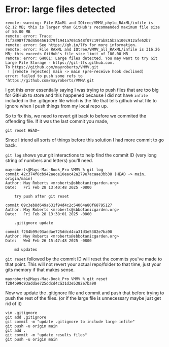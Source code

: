 # Error: large files detected

    remote: warning: File RAxML and IQtree/VMMV_phylo_RAxML/infile is 62.12 MB; this is larger than GitHub's recommended maximum file size of 50.00 MB
    remote: error: Trace: f1f28987f78d4504561d79f1941a7051548f07c197ab815b2a100c912afe52b7
    remote: error: See https://gh.io/lfs for more information.
    remote: error: File RAxML and IQtree/VMMV_all_RAxML/infile is 316.26 MB; this exceeds GitHub's file size limit of 100.00 MB
    remote: error: GH001: Large files detected. You may want to try Git Large File Storage - https://git-lfs.github.com.
    To https://github.com/mayroberts/VMMV.git
     ! [remote rejected] main -> main (pre-receive hook declined)
    error: failed to push some refs to 'https://github.com/mayroberts/VMMV.git

I got this error essentially saying I was trying to push files that are too big for GitHub to store and this happened because I did not have `infile` included in the .gitignore file which is the file that tells github what file to ignore when I push things from my local repo up.

So to fix this, we need to revert git back to before we commited the offending file. If it was the last commit you made, 
    
    git reset HEAD~

Since I triend all sorts of things before this solution I had more commit to go back. 

`git log` shows your git interactions to help find the commit ID (very long string of numbers and letters) you'll need.

    mayroberts@Mays-Mac-Book_Pro VMMV % git log
    commit 42c374f0cb942aece10eac42a279e7acaae3bb38 (HEAD -> main, origin/main)
    Author: May Roberts <mroberts@sbbotanicgarden.org>
    Date:   Fri Feb 28 13:40:48 2025 -0800
    
        try push after git reset 
    
    commit 09c3eb8d649a631f94d4c2c54064a80f68795127
    Author: May Roberts <mroberts@sbbotanicgarden.org>
    Date:   Fri Feb 28 13:38:01 2025 -0800
    
        .gitignore update
    
    commit f284b99c93addae725ddcd4ca31d3e5382e7ba90
    Author: May Roberts <mroberts@sbbotanicgarden.org>
    Date:   Wed Feb 26 15:47:48 2025 -0800
    
        md updates

`git reset` followed by the commit ID will reset the commits you've made to that point. This will not revert your actual repo/folder to that time, just your gits memory if that makes sense.

    mayroberts@Mays-Mac-Book_Pro VMMV % git reset f284b99c93addae725ddcd4ca31d3e5382e7ba90

Now we update the .gitignore file and commit and push that before trying to push the rest of the files. (or if the large file is unnecessary maybe just get rid of it)

    vim .gitignore
    git add .gitignore
    git commit -m "update .gitignore to include large infile"
    git push -u origin main
    git add .
    git commit -m "update results files"
    git push -u origin main
